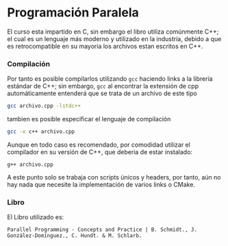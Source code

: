 # Programación Paralela

El curso esta impartido en C, sin embargo el libro utiliza comúnmente C++; el cual es un lenguaje más moderno y utilizado en la industria,
debido a que es retrocompatible en su mayoria los archivos estan escritos en C++.

### Compilación
Por tanto es posible compilarlos utilizando `gcc` haciendo links a la librería estándar de C++; sin embargo, `gcc` al encontrar la extensión de cpp automáticamente entenderá que se trata de un archivo de este tipo 
```bash
gcc archivo.cpp -lstdc++
```

tambien es posible especificar el lenguaje de compilación
```bash
gcc -x c++ archivo.cpp 
```

Aunque en todo caso es recomendado, por comodidad utilizar el compilador en su versión de C++, que deberia de estar instalado:
```
g++ archivo.cpp
```

A este punto solo se trabaja con scripts únicos y headers, por tanto, aún no hay nada que necesite la implementación de varios links o CMake.

### Libro
El Libro utilizado es:
```
Parallel Programming - Concepts and Practice | B. Schmidt., J. González-Domínguez., C. Hundt. & M. Schlarb.
```

